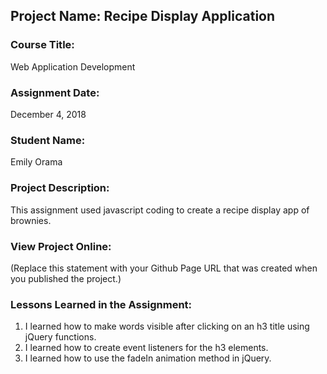 ## Project Name:  Recipe Display Application

### Course Title:
Web Application Development

### Assignment Date:  
December 4, 2018

### Student Name:  
Emily Orama

### Project Description:
This assignment used javascript coding to create a recipe display app of brownies. 

### View Project Online:
(Replace this statement with your Github Page URL that was created when you 
 published the project.)

### Lessons Learned in the Assignment:
1. I learned how to make words visible after clicking on an h3 title using jQuery functions.
2. I learned how to create event listeners for the h3 elements. 
3. I learned how to use the fadeIn animation method in jQuery.

